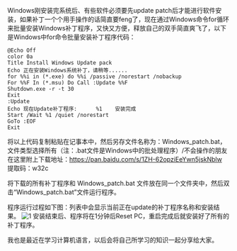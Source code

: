 Windows刚安装完系统后、有些软件必须要先update patch后才能进行软件安装，如果补丁一个个用手操作的话简直要feng了，现在通过Windows命令for循环来批量安装Windows补丁程序，又快又方便，释放自己的双手简直爽飞了，以下是Windows中for命令批量安装补丁程序代码：
```
@Echo Off
color 0a
Title Install Windows Update pack
Echo 正在安装Windows系统补丁，请稍等......
for %%i in (*.exe) do %%i /passive /norestart /nobackup
For %%F In (*.msu) Do Call :Update %%F
Shutdown.exe -r -t 30
Exit
:Update
Echo 现在Update补丁程序:      %1    安装完成
Start /Wait %1 /quiet /norestart
GoTo :EOF
Exit
```
将以上代码复制粘贴在记事本中，然后另存文件名称为：Windows_patch.bat，文件类型选择所有（注：.bat文件是Windows中的批处理程序）/不会操作的朋友在这里附上下载地址：https://pan.baidu.com/s/1ZH-62opziEeYwn5jskNblw 　提取码：w32c

将下载的所有补丁程序和 Windows_patch.bat 文件放在同一个文件夹中，然后双击“Windows_patch.bat”文件运行程序。

程序运行过程如下图：列表中会显示当前正在update的补丁程序名称和安装结果。
![1](https://img2020.cnblogs.com/blog/2034475/202006/2034475-20200604093333951-577597651.png)
安装结束后、程序将在1分钟后Reset PC，重启完成后就安装好了所有的补丁程序。

我也是最近在学习计算机语言，以后会将自己所学习的知识一起分享给大家。
